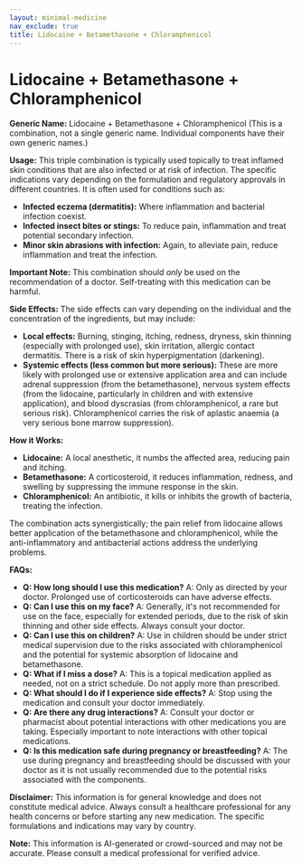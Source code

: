 ```yaml
---
layout: minimal-medicine
nav_exclude: true
title: Lidocaine + Betamethasone + Chloramphenicol
---
```


# Lidocaine + Betamethasone + Chloramphenicol

**Generic Name:** Lidocaine + Betamethasone + Chloramphenicol (This is a combination, not a single generic name. Individual components have their own generic names.)


**Usage:** This triple combination is typically used topically to treat inflamed skin conditions that are also infected or at risk of infection.  The specific indications vary depending on the formulation and regulatory approvals in different countries.  It is often used for conditions such as:

* **Infected eczema (dermatitis):**  Where inflammation and bacterial infection coexist.
* **Infected insect bites or stings:** To reduce pain, inflammation and treat potential secondary infection.
* **Minor skin abrasions with infection:**  Again, to alleviate pain, reduce inflammation and treat the infection.

**Important Note:** This combination should *only* be used on the recommendation of a doctor.  Self-treating with this medication can be harmful.


**Side Effects:**  The side effects can vary depending on the individual and the concentration of the ingredients, but may include:

* **Local effects:** Burning, stinging, itching, redness, dryness, skin thinning (especially with prolonged use), skin irritation, allergic contact dermatitis.  There is a risk of skin hyperpigmentation (darkening).
* **Systemic effects (less common but more serious):**  These are more likely with prolonged use or extensive application area and can include adrenal suppression (from the betamethasone), nervous system effects (from the lidocaine, particularly in children and with extensive application), and blood dyscrasias (from chloramphenicol, a rare but serious risk). Chloramphenicol carries the risk of aplastic anaemia (a very serious bone marrow suppression).


**How it Works:**

* **Lidocaine:**  A local anesthetic, it numbs the affected area, reducing pain and itching.
* **Betamethasone:** A corticosteroid, it reduces inflammation, redness, and swelling by suppressing the immune response in the skin.
* **Chloramphenicol:** An antibiotic, it kills or inhibits the growth of bacteria, treating the infection.

The combination acts synergistically; the pain relief from lidocaine allows better application of the betamethasone and chloramphenicol, while the anti-inflammatory and antibacterial actions address the underlying problems.


**FAQs:**

* **Q: How long should I use this medication?** A: Only as directed by your doctor.  Prolonged use of corticosteroids can have adverse effects.
* **Q: Can I use this on my face?** A: Generally, it's not recommended for use on the face, especially for extended periods, due to the risk of skin thinning and other side effects.  Always consult your doctor.
* **Q: Can I use this on children?** A:  Use in children should be under strict medical supervision due to the risks associated with chloramphenicol and the potential for systemic absorption of lidocaine and betamethasone.
* **Q: What if I miss a dose?** A: This is a topical medication applied as needed, not on a strict schedule. Do not apply more than prescribed.
* **Q: What should I do if I experience side effects?** A: Stop using the medication and consult your doctor immediately.
* **Q: Are there any drug interactions?** A:  Consult your doctor or pharmacist about potential interactions with other medications you are taking.  Especially important to note interactions with other topical medications.
* **Q: Is this medication safe during pregnancy or breastfeeding?** A: The use during pregnancy and breastfeeding should be discussed with your doctor as it is not usually recommended due to the potential risks associated with the components.


**Disclaimer:**  This information is for general knowledge and does not constitute medical advice. Always consult a healthcare professional for any health concerns or before starting any new medication.  The specific formulations and indications may vary by country.


**Note:** This information is AI-generated or crowd-sourced and may not be accurate. Please consult a medical professional for verified advice.